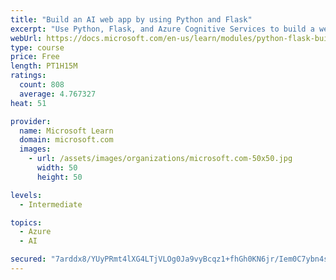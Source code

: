 ```yaml
---
title: "Build an AI web app by using Python and Flask"
excerpt: "Use Python, Flask, and Azure Cognitive Services to build a web app that incorporates AI"
webUrl: https://docs.microsoft.com/en-us/learn/modules/python-flask-build-ai-web-app/
type: course
price: Free
length: PT1H15M
ratings:
  count: 808
  average: 4.767327
heat: 51

provider:
  name: Microsoft Learn
  domain: microsoft.com
  images:
    - url: /assets/images/organizations/microsoft.com-50x50.jpg
      width: 50
      height: 50

levels:
  - Intermediate

topics:
  - Azure
  - AI

secured: "7arddx8/YUyPRmt4lXG4LTjVLOg0Ja9vyBcqz1+fhGh0KN6jr/Iem0C7ybn4sYGmTyTBKve65C9EPoHLbIw2v+JcmI9BF7aV0SZ2uGTz5aYop3OifKd2hd/MSY4SK10BzeTDGBDeuZmCFEEdE23s/KJcCNiqrWaTkpU91h5hIEag/wJy/it94I5IU6Jv+VUjCZH3dYH72z4Wr5R+lDgiUrM6O5pAe3mIt8jCpPGaDi3zZKYzs2PqvUImkDEDXJzp9sIA8Py12d2PkOmG5hcE25WYkMjdDDrbSLsCzASn4hSPixAEM5sRovw6BfTCeNcrxsr9feCiTEnTtxMQ6ixY30l8uh38yBNzh3+p8ARYoktmAzLlr2bQA3+QFDO5CfVr+r4wRqt7xQq+QwKCPlmJnDvQR1doUIhRmw7EKqa1T84=;6CZvgwuJqqZf+h9BhptSWw=="
---
```


